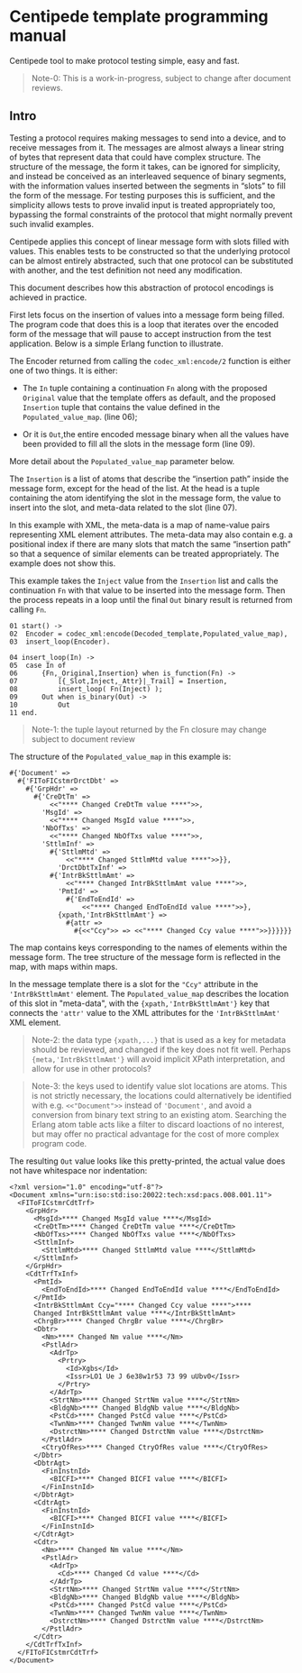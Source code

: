 # Centipede template programming manual

Centipede tool to make protocol testing simple, easy and fast.

> Note-0: This is a work-in-progress, subject to change after document reviews.

## Intro

Testing a protocol requires making messages to send into a device, and to
receive messages from it.  The messages are almost always a linear string of
bytes that represent data that could have complex structure.  The structure
of the message, the form it takes, can be ignored for simplicity, and
instead be conceived as an interleaved sequence of binary segments, with the
information values inserted between the segments in “slots” to fill the form
of the message.  For testing purposes this is sufficient, and the simplicity
allows tests to prove invalid input is treated appropriately too, bypassing
the formal constraints of the protocol that might normally prevent such
invalid examples.

Centipede applies this concept of linear message form with slots filled with
values.  This enables tests to be constructed so that the underlying
protocol can be almost entirely abstracted, such that one protocol can be
substituted with another, and the test definition not need any modification.

This document describes how this abstraction of protocol encodings is
achieved in practice.

First lets focus on the insertion of values into a message form being
filled.  The program code that does this is a loop that iterates over the
encoded form of the message that will pause to accept instruction from the
test application.  Below is a simple Erlang function to illustrate.

The Encoder returned from calling the `codec_xml:encode/2` function is
either one of two things.  It is either:

* The `In` tuple containing a continuation `Fn` along with the proposed `Original` value that the template offers as default, and the proposed `Insertion` tuple that contains the value defined in the `Populated_value_map`. (line 06);

* Or it is `Out`,the entire encoded message binary when all the values have been provided to fill all the slots in the message form (line 09).

More detail about the `Populated_value_map` parameter below.

The `Insertion` is a list of atoms that describe the “insertion path” inside
the message form, except for the head of the list.  At the head is a tuple
containing the atom identifying the slot in the message form, the value to
insert into the slot, and meta-data related to the slot (line 07).

In this example with XML, the meta-data is a map of name-value pairs
representing XML element attributes.  The meta-data may also contain e.g.
a positional index if there are many slots that match the same “insertion
path” so that a sequence of similar elements can be treated appropriately. 
The example does not show this.

This example takes the `Inject` value from the `Insertion` list and calls the
continuation `Fn` with that value to be inserted into the message form.  Then
the process repeats in a loop until the final `Out` binary result is returned
from calling `Fn`.

```
01 start() ->
02	Encoder = codec_xml:encode(Decoded_template,Populated_value_map),
03	insert_loop(Encoder).

04 insert_loop(In) ->
05	case In of
06		{Fn,_Original,Insertion} when is_function(Fn) ->
07			[{_Slot,Inject,_Attr}|_Trail] = Insertion,
08			insert_loop( Fn(Inject) );
09		Out when is_binary(Out) ->
10			Out
11 end.
```

> Note-1: the tuple layout returned by the Fn closure may change subject to document review

The structure of the `Populated_value_map` in this example is:

```
#{'Document' =>
  #{'FIToFICstmrDrctDbt' =>
    #{'GrpHdr' =>
      #{'CreDtTm' =>
          <<"**** Changed CreDtTm value ****">>,
        'MsgId' =>
          <<"**** Changed MsgId value ****">>,
        'NbOfTxs' =>
          <<"**** Changed NbOfTxs value ****">>,
        'SttlmInf' =>
          #{'SttlmMtd' =>
              <<"**** Changed SttlmMtd value ****">>}},
            'DrctDbtTxInf' =>
          #{'IntrBkSttlmAmt' =>
              <<"**** Changed IntrBkSttlmAmt value ****">>,
            'PmtId' =>
              #{'EndToEndId' =>
                  <<"**** Changed EndToEndId value ****">>},
            {xpath,'IntrBkSttlmAmt'} =>
              #{attr =>
                #{<<"Ccy">> => <<"**** Changed Ccy value ****">>}}}}}}
```

The map contains keys corresponding to the names of elements within the
message form.  The tree structure of the message form is reflected in the
map, with maps within maps.

In the message template there is a slot for the `"Ccy"` attribute in the
`'IntrBkSttlmAmt'` element.  The `Populated_value_map` describes the
location of this slot in "meta-data", with the `{xpath,'IntrBkSttlmAmt'}`
key that connects the `'attr'` value to the XML attributes for the
`'IntrBkSttlmAmt'` XML element.

> Note-2: the data type `{xpath,...}` that is used as a key for metadata
> should be reviewed, and changed if the key does not fit well. Perhaps
> `{meta,'IntrBkSttlmAmt'}` will avoid implicit XPath interpretation, and
> allow for use in other protocols?

> Note-3: the keys used to identify value slot locations are atoms. This is
> not strictly necessary, the locations could alternatively be identified
> with e.g. `<<"Document">>` instead of `'Document'`, and avoid a conversion
> from binary text string to an existing atom. Searching the Erlang atom
> table acts like a filter to discard loactions of no interest, but may
> offer no practical advantage for the cost of more complex program code.

The resulting `Out` value looks like this pretty-printed, the actual value
does not have whitespace nor indentation:

```
<?xml version="1.0" encoding="utf-8"?>
<Document xmlns="urn:iso:std:iso:20022:tech:xsd:pacs.008.001.11">
  <FIToFICstmrCdtTrf>
    <GrpHdr>
      <MsgId>**** Changed MsgId value ****</MsgId>
      <CreDtTm>**** Changed CreDtTm value ****</CreDtTm>
      <NbOfTxs>**** Changed NbOfTxs value ****</NbOfTxs>
      <SttlmInf>
        <SttlmMtd>**** Changed SttlmMtd value ****</SttlmMtd>
      </SttlmInf>
    </GrpHdr>
    <CdtTrfTxInf>
      <PmtId>
        <EndToEndId>**** Changed EndToEndId value ****</EndToEndId>
      </PmtId>
      <IntrBkSttlmAmt Ccy="**** Changed Ccy value ****">****
      Changed IntrBkSttlmAmt value ****</IntrBkSttlmAmt>
      <ChrgBr>**** Changed ChrgBr value ****</ChrgBr>
      <Dbtr>
        <Nm>**** Changed Nm value ****</Nm>
        <PstlAdr>
          <AdrTp>
            <Prtry>
              <Id>Xgbs</Id>
              <Issr>LO1 Ue J 6e38w1r53 73 99 uUbv0</Issr>
            </Prtry>
          </AdrTp>
          <StrtNm>**** Changed StrtNm value ****</StrtNm>
          <BldgNb>**** Changed BldgNb value ****</BldgNb>
          <PstCd>**** Changed PstCd value ****</PstCd>
          <TwnNm>**** Changed TwnNm value ****</TwnNm>
          <DstrctNm>**** Changed DstrctNm value ****</DstrctNm>
        </PstlAdr>
        <CtryOfRes>**** Changed CtryOfRes value ****</CtryOfRes>
      </Dbtr>
      <DbtrAgt>
        <FinInstnId>
          <BICFI>**** Changed BICFI value ****</BICFI>
        </FinInstnId>
      </DbtrAgt>
      <CdtrAgt>
        <FinInstnId>
          <BICFI>**** Changed BICFI value ****</BICFI>
        </FinInstnId>
      </CdtrAgt>
      <Cdtr>
        <Nm>**** Changed Nm value ****</Nm>
        <PstlAdr>
          <AdrTp>
            <Cd>**** Changed Cd value ****</Cd>
          </AdrTp>
          <StrtNm>**** Changed StrtNm value ****</StrtNm>
          <BldgNb>**** Changed BldgNb value ****</BldgNb>
          <PstCd>**** Changed PstCd value ****</PstCd>
          <TwnNm>**** Changed TwnNm value ****</TwnNm>
          <DstrctNm>**** Changed DstrctNm value ****</DstrctNm>
        </PstlAdr>
      </Cdtr>
    </CdtTrfTxInf>
  </FIToFICstmrCdtTrf>
</Document>
```
